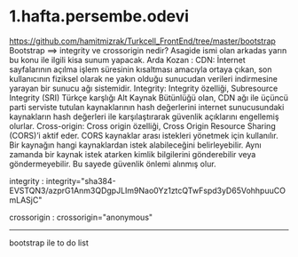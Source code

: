 # 1.hafta.persembe.odevi
https://github.com/hamitmizrak/Turkcell_FrontEnd/tree/master/bootstrap
Bootstrap ==> integrity ve crossorigin nedir?
Asagide ismi olan arkadas yarın bu konu ile ilgili kisa sunum yapacak.
Arda Kozan  :
CDN: İnternet sayfalarının açılma işlem süresinin kısaltması amacıyla ortaya çıkan, son kullanıcının fiziksel olarak ne
yakın olduğu sunucudan verileri indirmesine yarayan bir sunucu ağı sistemidir.
Integrity: Integrity özelliği, Subresource Integrity (SRI) Türkçe karşlığı Alt Kaynak Bütünlüğü olan, CDN ağı ile üçüncü
parti serviste tutulan kaynaklarının hash değerlerini internet sunucusundaki kaynakların hash değerleri ile
karşılaştırarak güvenlik açıklarını engellemiş olurlar.
Cross-origin: Cross origin özelliği, Cross Origin Resource Sharing (CORS)’i aktif eder. CORS kaynaklar arası istekleri
yönetmek için kullanılır. Bir kaynağın hangi kaynaklardan istek alabileceğini belirleyebilir. Aynı zamanda bir kaynak
istek atarken kimlik bilgilerini gönderebilir veya göndermeyebilir. Bu sayede güvenlik önlemi alınmış olur.

integrity   : 
integrity="sha384-EVSTQN3/azprG1Anm3QDgpJLIm9Nao0Yz1ztcQTwFspd3yD65VohhpuuCOmLASjC"

crossorigin :
crossorigin="anonymous"
*********************************
bootstrap ile to do list 
